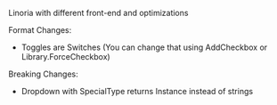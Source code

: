 Linoria with different front-end and optimizations

Format Changes:
- Toggles are Switches (You can change that using AddCheckbox or Library.ForceCheckbox)

Breaking Changes:
- Dropdown with SpecialType returns Instance instead of strings